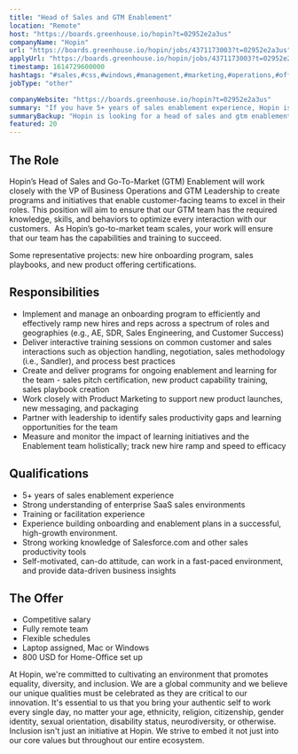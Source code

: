 ```yaml
---
title: "Head of Sales and GTM Enablement"
location: "Remote"
host: "https://boards.greenhouse.io/hopin?t=02952e2a3us"
companyName: "Hopin"
url: "https://boards.greenhouse.io/hopin/jobs/4371173003?t=02952e2a3us"
applyUrl: "https://boards.greenhouse.io/hopin/jobs/4371173003?t=02952e2a3us#app"
timestamp: 1614729600000
hashtags: "#sales,#css,#windows,#management,#marketing,#operations,#office,#monitoring,#optimization"
jobType: "other"

companyWebsite: "https://boards.greenhouse.io/hopin?t=02952e2a3us"
summary: "If you have 5+ years of sales enablement experience, Hopin is looking for someone with your skillset."
summaryBackup: "Hopin is looking for a head of sales and gtm enablement that has experience in: #sales, #css, #windows."
featured: 20
---
```


## The Role

Hopin’s Head of Sales and Go-To-Market (GTM) Enablement will work closely with the VP of Business Operations and GTM Leadership to create programs and initiatives that enable customer-facing teams to excel in their roles. This position will aim to ensure that our GTM team has the required knowledge, skills, and behaviors to optimize every interaction with our customers.  As Hopin’s go-to-market team scales, your work will ensure that our team has the capabilities and training to succeed.

Some representative projects: new hire onboarding program, sales playbooks, and new product offering certifications.

## Responsibilities 

*   Implement and manage an onboarding program to efficiently and effectively ramp new hires and reps across a spectrum of roles and geographies (e.g., AE, SDR, Sales Engineering, and Customer Success)
*   Deliver interactive training sessions on common customer and sales interactions such as objection handling, negotiation, sales methodology (i.e., Sandler), and process best practices
*   Create and deliver programs for ongoing enablement and learning for the team - sales pitch certification, new product capability training, sales playbook creation
*   Work closely with Product Marketing to support new product launches, new messaging, and packaging
*   Partner with leadership to identify sales productivity gaps and learning opportunities for the team
*   Measure and monitor the impact of learning initiatives and the Enablement team holistically; track new hire ramp and speed to efficacy

## Qualifications

*   5+ years of sales enablement experience
*   Strong understanding of enterprise SaaS sales environments 
*   Training or facilitation experience
*   Experience building onboarding and enablement plans in a successful, high-growth environment.
*   Strong working knowledge of Salesforce.com and other sales productivity tools
*   Self-motivated, can-do attitude, can work in a fast-paced environment, and provide data-driven business insights

## The Offer

*   Competitive salary
*   Fully remote team
*   Flexible schedules
*   Laptop assigned, Mac or Windows 
*   800 USD for Home-Office set up

At Hopin, we're committed to cultivating an environment that promotes equality, diversity, and inclusion. We are a global community and we believe our unique qualities must be celebrated as they are critical to our innovation. It's essential to us that you bring your authentic self to work every single day, no matter your age, ethnicity, religion, citizenship, gender identity, sexual orientation, disability status, neurodiversity, or otherwise. Inclusion isn't just an initiative at Hopin. We strive to embed it not just into our core values but throughout our entire ecosystem.
